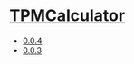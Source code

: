 # [TPMCalculator](https://hpc.nih.gov/apps/TPMCalculator.html)
- [0.0.4](/high-throughput-sequencing/tpmcalculator/0.0.4)
- [0.0.3](/high-throughput-sequencing/tpmcalculator/0.0.3)
